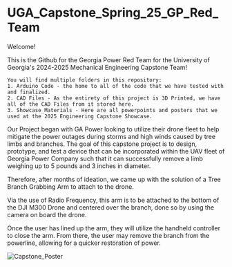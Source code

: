 # UGA_Capstone_Spring_25_GP_Red_Team

Welcome!

This is the Github for the Georgia Power Red Team for the University of Georgia's 2024-2025 Mechanical Engineering Capstone Team!

	You will find multiple folders in this repository:
 	1. Arduino Code - the home to all of the code that we have tested with and finalized.
  	2. CAD Files - As the entirety of this project is 3D Printed, we have all of the CAD Files from it stored here.
   	3. Showcase_Materials - Here are all powerpoints and posters that we used at the 2025 Engineering Capstone Showcase.


Our Project began with GA Power looking to utilize their drone fleet to help mitigate the power outages during storms and high winds caused by tree limbs and branches. The goal of this capstone project is to design, prototype, and test a device that can be incorporated within the UAV fleet of Georgia Power Company such that it can successfully remove a limb weighing up to 5 pounds and 3 inches in diameter.

Therefore, after months of ideation, we came up with the solution of a Tree Branch Grabbing Arm to attach to the drone. 

Via the use of Radio Frequency, this arm is to be attached to the bottom of the DJI M300 Drone and centered over the branch, done so by using the camera on board the drone.

Once the user has lined up the arm, they will utilize the handheld controller to close the arm. From there, the user may remove the branch from the powerline, allowing for a quicker restoration of power.

![Capstone_Poster](https://github.com/user-attachments/assets/1ac4e2cf-7ddc-43ca-b5fa-fa71af092654)
